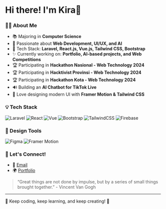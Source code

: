 # Hi there! I'm Kira🌟 

### 👨‍💻 About Me
- 📚 Majoring in **Computer Science**
- 💎 Passionate about **Web Development, UI/UX, and AI**
- 🔧 Tech Stack: **Laravel, React.js, Vue.js, Tailwind CSS, Bootstrap**
- ✨ Currently working on: **Portfolio, AI-based projects, and Web Competitions**
- 🏆 Participating in **Hackathon Nasional - Web Technology 2024**
- 🏆 Participating in **Hacktivist Provinsi - Web Technology 2024**
- 🏆 Participating in **Hackathon Kota - Web Technology 2024**
- 🔊 Building an **AI Chatbot for TikTok Live**
- 🌟 Love designing modern UI with **Framer Motion & Tailwind CSS**

### 💡 Tech Stack
![Laravel](https://img.shields.io/badge/Laravel-F55247?style=for-the-badge&logo=laravel&logoColor=white)
![React](https://img.shields.io/badge/React-61DAFB?style=for-the-badge&logo=react&logoColor=white)
![Vue](https://img.shields.io/badge/Vue.js-4FC08D?style=for-the-badge&logo=vue.js&logoColor=white)
![Bootstrap](https://img.shields.io/badge/Bootstrap-563D7C?style=for-the-badge&logo=bootstrap&logoColor=white)
![TailwindCSS](https://img.shields.io/badge/TailwindCSS-38B2AC?style=for-the-badge&logo=tailwind-css&logoColor=white)
![Firebase](https://img.shields.io/badge/Firebase-FFCA28?style=for-the-badge&logo=firebase&logoColor=black)

### 🎨 Design Tools
![Figma](https://img.shields.io/badge/Figma-F24E1E?style=for-the-badge&logo=figma&logoColor=white)
![Framer Motion](https://img.shields.io/badge/Framer_Motion-EA4C89?style=for-the-badge&logo=framer&logoColor=white)

### 👥 Let's Connect!
- 💌 [Email](mutiacode@gmail.com)
- 🌍 [Portfolio](https://mutiadev.my.id/)

> “Great things are not done by impulse, but by a series of small things brought together.” - Vincent Van Gogh

---

🌟 Keep coding, keep learning, and keep creating! 💟

